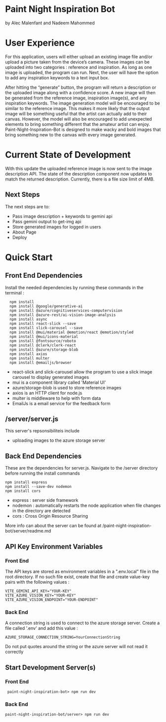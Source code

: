 # Paint Night Inspiration Bot

by Alec Malenfant
and Nadeem Mahommed

# User Experience

For this application, users will either upload an existing image file and/or upload a picture taken from the device’s camera. These images can be uploaded into two categories : reference and inspiration. As long as one image is uploaded, the program can run. Next, the user will have the option to add any inspiration keywords to a text input box.

After hitting the “generate” button, the program will return a description or the uploaded image along with a confidence score. A new image will then be generated from the reference image, inspiration image(s), and any inspiration keywords. The image generation model will be encouraged to be similar to the reference image. This makes it more likely that the output image will be something useful that the artist can actually add to their canvas. However, the model will also be encouraged to add unexpected elements to bring something different that the amateur artist can enjoy. Paint-Night-Inspiration-Bot is designed to make wacky and bold images that bring something new to the canvas with every image generated.

# Current State of Development

With this update the uploaded reference image is now sent to the image description API. The state of the description component now updates to match the returned description. Currently, there is a file size limit of 4MB.

## Next Steps

The next steps are to:

- Pass image description + keywords to gemini api
- Pass gemini output to get-img api
- Store generated images for logged in users
- About Page
- Deploy

# Quick Start

## Front End Dependencies

Install the needed dependencies by running these commands in the terminal :

```
  npm install
  npm install @google/generative-ai
  npm install @azure/cognitiveservices-computervision
  npm install @azure-rest/ai-vision-image-analysis
  npm install async
  npm install react-slick --save
  npm install slick-carousel --save
  npm install @mui/material @emotion/react @emotion/styled
  npm install @mui/icons-material
  npm install @fontsource/roboto
  npm install @clerk/clerk-react
  npm install @azure/storage-blob
  npm install axios
  npm install multer
  npm install @emailjs/browser
```

- react-slick and slick-carousel allow the program to use a slick image carousel to display generated images
- mui is a component library called 'Material UI'
- azure/storage-blob is used to store reference images
- axios is an HTTP client for node.js
- multer is middleware to help with form data
- EmailJs is a email service for the feedback form

## /server/server.js

This server's repsonsibiliteis include

- uploading images to the azure storage server

## Back End Dependencies

These are the dependencies for server.js. Navigate to the /server directory before running the install commands

```
npm install express
npm install --save-dev nodemon
npm install cors
```

- express : server side framework
- nodemon : automatically restarts the node application when file changes in the directory are detected
- cors : Cross Origin Resource Sharing

More info can about the server can be found at /paint-night-inspiration-bot/server/readme.md

## API Key Environment Variables

### Front End

The API keys are stored as environment variables in a ".env.local" file in the root directory.
If no such file exist, create that file and create value-key pairs with the following values :

```
VITE_GEMINI_API_KEY="YOUR-KEY"
VITE_AZURE_VISION_KEY="YOUR-KEY"
VITE_AZURE_VISION_ENDPOINT="YOUR-ENDPOINT"
```

### Back End

A connection string is used to connect to the azure storage server. Create a file called '.env' and add this value :

```
AZURE_STORAGE_CONNECTION_STRING=YourConnectionString
```

Do not put quotes around the string or the azure server will not read it correctly

## Start Development Server(s)

### Front End

```
 paint-night-inspiration-bot> npm run dev
```

### Back End

```
paint-night-inspiration-bot/server> npm run dev
```
